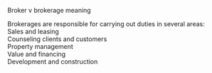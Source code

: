 Broker v brokerage meaning  
  
Brokerages are responsible for carrying out duties in several areas:  
Sales and leasing  
Counseling clients and customers  
Property management  
Value and financing  
Development and construction